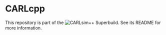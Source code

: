 # CARLcpp
This repository is part of the ![CARLsim++ Superbuild](https://github.com/UCI-CARL/CARLsimPP).
See its README for more information. 
